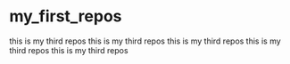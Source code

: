 my_first_repos
==============

this is my third repos
this is my third repos
this is my third repos
this is my third repos
this is my third repos
